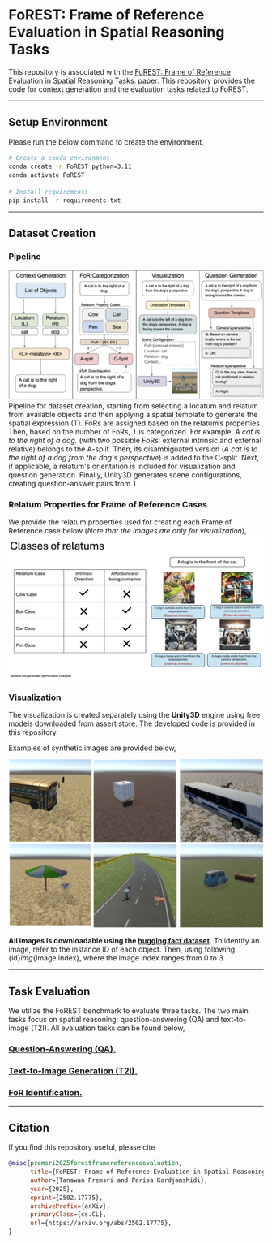 # FoREST: Frame of Reference Evaluation in Spatial Reasoning Tasks
This repository is associated with the [FoREST: Frame of Reference Evaluation in Spatial Reasoning Tasks.](https://arxiv.org/abs/2502.17775)
paper. This repository provides the code for context generation and the evaluation tasks related to FoREST.

---

## Setup Environment

Please run the below command to create the environment,

```bash
# Create a conda environment
conda create -n FoREST python=3.11
conda activate FoREST

# Install requirements
pip install -r requirements.txt
```

---
## Dataset Creation
### Pipeline
![Pipeline for creating FoREST](figures/pipeline.png)
Pipeline for dataset creation, starting from selecting a locatum and relatum from available objects and then applying a spatial template to generate the spatial expression (T). 
FoRs are assigned based on the relatum’s properties. Then, based on the number of FoRs, T is categorized.
For example, *A cat is to the right of a dog.* (with two possible FoRs: external intrinsic and external relative) belongs to the A-split. 
Then, its disambiguated version (*A cat is to the right of a dog from the dog's perspective*) is added to the C-split. Next, if applicable, a relatum's orientation is included for visualization and question generation. 
Finally, Unity3D generates scene configurations, creating question-answer pairs from T.

### Relatum Properties for Frame of Reference Cases


We provide the relatum properties used for creating each Frame of Reference case below (*Note that the images are only for visualization*),
![Relatum Properties for Frame of Reference Cases](figures/relatum_property.png)


### Visualization

The visualization is created separately using the **Unity3D** engine using free models downloaded from assert store.
The developed code is provided in this repository.

Examples of synthetic images are provided below,

![Example of image generated](figures/example_unity_images.png)

**All images is downloadable using the [hugging fact dataset](https://huggingface.co/datasets/premsrit/FoREST).**
To identify an image, refer to the instance ID of each object. Then, using following {id}_img_{image index}, where the image index ranges from 0 to 3.

[//]: # (The code for generating visualization is provided [here]&#40;&#41;. )


---

## Task Evaluation

We utilize the FoREST benchmark to evaluate three tasks. 
The two main tasks focus on spatial reasoning: question-answering (QA) and text-to-image (T2I).
All evaluation tasks can be found below,

### [Question-Answering (QA).](question-answering/README.md)
### [Text-to-Image Generation (T2I).](text-to-image/README.md)
### [FoR Identification.](FoR-Identification/README.md)


---

## Citation

If you find this repository useful, please cite

```bibtex
@misc{premsri2025forestframereferenceevaluation,
      title={FoREST: Frame of Reference Evaluation in Spatial Reasoning Tasks}, 
      author={Tanawan Premsri and Parisa Kordjamshidi},
      year={2025},
      eprint={2502.17775},
      archivePrefix={arXiv},
      primaryClass={cs.CL},
      url={https://arxiv.org/abs/2502.17775}, 
}
```

